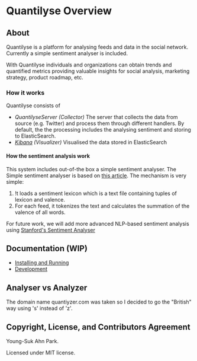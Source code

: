 # Quantilyse Overview #

## About ##
Quantilyse is a platform for analysing feeds and data in the social network. 
Currently a simple sentiment analyser is included.

With Quantilyse individuals and organizations can obtain trends and quantified metrics
providing valuable insights for social analysis, marketing strategy, product roadmap, etc.

### How it works ###
Quantilyse consists of 

- *QuantilyseServer (Collector)* The server that collects the data from source (e.g. Twitter) and process them through different handlers. By default, the the processing 
includes the analysing sentiment and storing to ElasticSearch. 
- *[Kibana](https://www.elastic.co/products/kibana) (Visualizer)* Visualised the data
stored in ElasticSearch 

#### How the sentiment analysis work ####
This system includes out-of-the box a simple sentiment analyser.  The Simple sentiment analyser is
based on [this article](http://mammothdata.com/sentiment-analysis-on-enrons-emails-with-apache-spark/).
The mechanism is very simple: 
1. !t loads a sentiment lexicon which is a text file containing tuples of lexicon and valence.
2. For each feed, it tokenizes the text and calculates the summation of the valence of all words.

For future work, we will add more advanced NLP-based sentiment analysis using 
[Stanford's Sentiment Analyser](http://nlp.stanford.edu/sentiment/)

## Documentation (WIP) ##
- [Installing and Running](INSTALL.md)
- [Development](DEVELOPMENT.md)

## Analyser vs Analyzer ##
The domain name quantiyzer.com was taken so I decided to go the "British" way using 's' instead of 'z'.


## Copyright, License, and Contributors Agreement ##
Young-Suk Ahn Park.

Licensed under MIT license.
